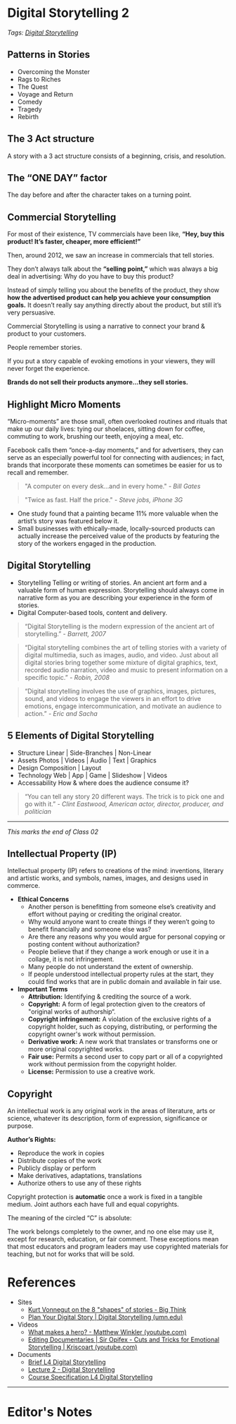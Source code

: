 # Digital Storytelling 2
*Tags: [Digital Storytelling](Digital%20Storytelling.md)*
## Patterns in Stories
- Overcoming the Monster
- Rags to Riches
- The Quest
- Voyage and Return
- Comedy
- Tragedy
- Rebirth
## The 3 Act structure
A story with a 3 act structure consists of a beginning, crisis, and resolution.
## The “ONE DAY” factor
The day before and after the character takes on a turning point.
## Commercial Storytelling
For most of their existence, TV commercials have been like, **“Hey, buy this product! It’s faster, cheaper, more efficient!”**

Then, around 2012, we saw an increase in commercials that tell stories.

They don’t always talk about the **“selling point,”** which was always a big deal in advertising: Why do you have to buy this product? 

Instead of simply telling you about the benefits of the product, they show **how the advertised product can help you achieve your consumption goals.** It doesn’t really say anything directly about the product, but still it’s very persuasive.

Commercial Storytelling is using a narrative to connect your brand & product to your customers.

People remember stories. 

If you put a story capable of evoking emotions in your viewers, they will never forget the experience.

**Brands do not sell their products anymore...they sell stories.**
## Highlight Micro Moments
“Micro-moments” are those small, often overlooked routines and rituals that make up our daily lives: 
tying our shoelaces, sitting down for coffee, commuting to work, brushing our teeth, enjoying a meal, etc.

Facebook calls them “once-a-day moments,” and for advertisers, they can serve as an especially powerful tool for connecting with audiences; in fact, brands that incorporate these moments can sometimes be easier for us to recall and remember.

> "A computer on every desk...and in every home."
> *- Bill Gates*

> "Twice as fast. Half the price."
> *- Steve jobs, iPhone 3G*

- One study found that a painting became 11% more valuable when the artist’s story was featured below it. 
- Small businesses with ethically-made, locally-sourced products can actually increase the perceived value of the products by featuring the story of the workers engaged in the production.
## Digital Storytelling
- Storytelling
	Telling or writing of stories. An ancient art form and a valuable form of human expression. Storytelling should always come in narrative form as you are describing your experience in the form of stories.
- Digital
	Computer-based tools, content and delivery.

> “Digital Storytelling is the modern expression of the ancient art of storytelling.”
> *- Barrett, 2007*

> “Digital storytelling combines the art of telling stories with a variety of digital multimedia, such as images, audio, and video. Just about all digital stories bring together some mixture of digital graphics, text, recorded audio narration, video and music to present information on a specific topic.”
> *- Robin, 2008*

> “Digital storytelling involves the use of graphics, images, pictures, sound, and videos to engage the viewers in an effort to drive emotions, engage intercommunication, and motivate an audience to action.”
> *- Eric and Sacha*
## 5 Elements of Digital Storytelling
- Structure
	Linear | Side-Branches | Non-Linear
- Assets
	Photos | Videos | Audio | Text | Graphics
- Design
	Composition | Layout
- Technology
	Web | App | Game | Slideshow | Videos
- Accessability
	How & where does the audience consume it?

> “You can tell any story 20 different ways. The trick is to pick one and go with it.”
> *- Clint Eastwood, American actor, director, producer, and politician*

----------------------------------------------------------------
*This marks the end of Class 02*
## Intellectual Property (IP)
Intellectual property (IP) refers to creations of the mind: inventions, literary and artistic works, and symbols, names, images, and designs used in commerce.
- **Ethical Concerns**
	- Another person is benefitting from someone else’s creativity and effort without paying or crediting the original creator.
	- Why would anyone want to create things if they weren’t going to benefit financially and someone else was?
	- Are there any reasons why you would argue for personal copying or posting content without authorization?
	- People believe that if they change a work enough or use it in a collage, it is not infringement.
	- Many people do not understand  the extent of ownership.
	- If people understood intellectual property rules at the start, they could find works that are in public domain and available in fair use.
- **Important Terms**
	- **Attribution:** Identifying & crediting the source of a work.
	- **Copyright:** A form of legal protection given to the creators of "original works of authorship“.
	- **Copyright infringement:** A violation of the exclusive rights of a copyright holder, such as copying, distributing, or performing the copyright owner's work without permission.
	- **Derivative work:** A new work that translates or transforms one or more original copyrighted works.
	- **Fair use:** Permits a second user to copy part or all of a copyrighted work without permission from the copyright holder.
	- **License:** Permission to use a creative work.
## Copyright
An intellectual work is any original work in the areas of literature, arts or science, whatever its description, form of expression, significance or purpose.

**Author’s Rights:**
- Reproduce the work in copies
- Distribute copies of the work
- Publicly display or perform
- Make derivatives, adaptations, translations
- Authorize others to use any of these rights

Copyright protection is **automatic** once a work is fixed in a tangible medium. Joint authors each have full and equal copyrights.

The meaning of the circled “C” is absolute: 

The work belongs completely to the owner, and no one else may use it, except for research, education, or fair comment. These exceptions mean that most educators and program leaders may use copyrighted materials for teaching, but not for works that will be sold.
# References
- Sites
	- [Kurt Vonnegut on the 8 "shapes" of stories - Big Think](https://bigthink.com/high-culture/vonnegut-shapes/#rebelltitem3)
	- [Plan Your Digital Story | Digital Storytelling (umn.edu)](https://digitalstory.umn.edu/students/plan)
- Videos
	- [What makes a hero? - Matthew Winkler (youtube.com)](https://www.youtube.com/watch?v=Hhk4N9A0oCA)
	- [Editing Documentaries | Sir Opifex - Cuts and Tricks for Emotional Storytelling | Kriscoart (youtube.com)](https://www.youtube.com/watch?v=COFpFGOSJV0)
- Documents
	- [Brief L4 Digital Storytelling](../../Source/Digital%20Storytelling/Brief%20L4%20Digital%20Storytelling.pdf)
	- [Lecture 2 - Digital Storytelling](../../Source/Digital%20Storytelling/Lecture%202%20-%20Digital%20Storytelling.pptx)
	- [Course Specification L4 Digital Storytelling](../../Source/Digital%20Storytelling/Course%20Specification%20L4%20Digital%20Storytelling.pdf)

----------------------------------------------------------------
# Editor's Notes